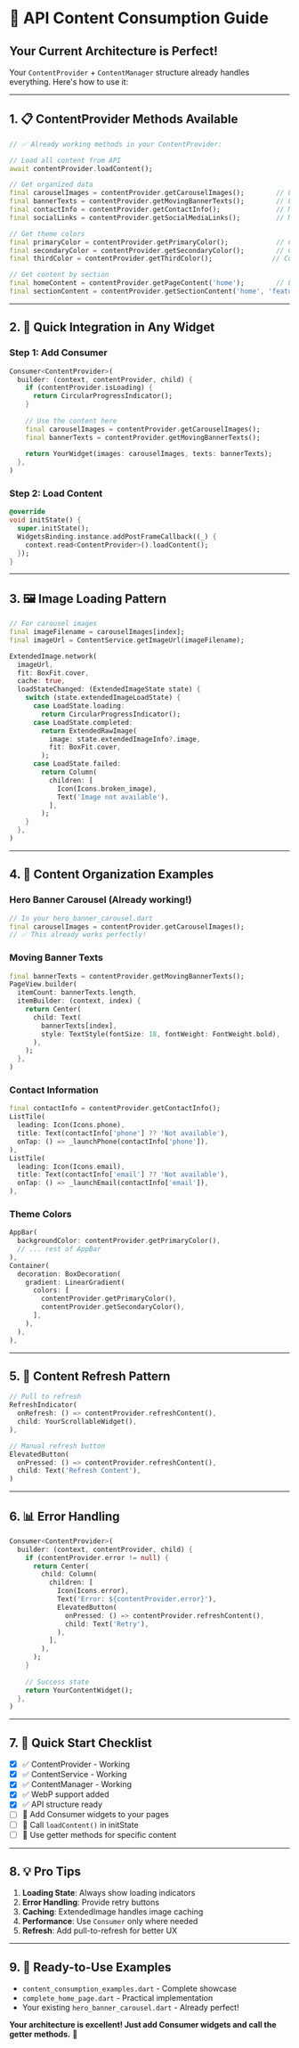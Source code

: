 # 🚀 **API Content Consumption Guide**

## **Your Current Architecture is Perfect!**

Your `ContentProvider` + `ContentManager` structure already handles everything. Here's how to use it:

---

## **1. 📋 ContentProvider Methods Available**

```dart
// ✅ Already working methods in your ContentProvider:

// Load all content from API
await contentProvider.loadContent();

// Get organized data
final carouselImages = contentProvider.getCarouselImages();        // List<String>
final bannerTexts = contentProvider.getMovingBannerTexts();        // List<String>
final contactInfo = contentProvider.getContactInfo();              // Map<String, String>
final socialLinks = contentProvider.getSocialMediaLinks();         // Map<String, String>

// Get theme colors
final primaryColor = contentProvider.getPrimaryColor();            // Color
final secondaryColor = contentProvider.getSecondaryColor();        // Color
final thirdColor = contentProvider.getThirdColor();               // Color

// Get content by section
final homeContent = contentProvider.getPageContent('home');        // List<ContentItem>
final sectionContent = contentProvider.getSectionContent('home', 'featured-products');
```

---

## **2. 🎯 Quick Integration in Any Widget**

### **Step 1: Add Consumer**
```dart
Consumer<ContentProvider>(
  builder: (context, contentProvider, child) {
    if (contentProvider.isLoading) {
      return CircularProgressIndicator();
    }
    
    // Use the content here
    final carouselImages = contentProvider.getCarouselImages();
    final bannerTexts = contentProvider.getMovingBannerTexts();
    
    return YourWidget(images: carouselImages, texts: bannerTexts);
  },
)
```

### **Step 2: Load Content** 
```dart
@override
void initState() {
  super.initState();
  WidgetsBinding.instance.addPostFrameCallback((_) {
    context.read<ContentProvider>().loadContent();
  });
}
```

---

## **3. 🖼️ Image Loading Pattern**

```dart
// For carousel images
final imageFilename = carouselImages[index];
final imageUrl = ContentService.getImageUrl(imageFilename);

ExtendedImage.network(
  imageUrl,
  fit: BoxFit.cover,
  cache: true,
  loadStateChanged: (ExtendedImageState state) {
    switch (state.extendedImageLoadState) {
      case LoadState.loading:
        return CircularProgressIndicator();
      case LoadState.completed:
        return ExtendedRawImage(
          image: state.extendedImageInfo?.image,
          fit: BoxFit.cover,
        );
      case LoadState.failed:
        return Column(
          children: [
            Icon(Icons.broken_image),
            Text('Image not available'),
          ],
        );
    }
  },
)
```

---

## **4. 📱 Content Organization Examples**

### **Hero Banner Carousel** (Already working!)
```dart
// In your hero_banner_carousel.dart
final carouselImages = contentProvider.getCarouselImages();
// ✅ This already works perfectly!
```

### **Moving Banner Texts**
```dart
final bannerTexts = contentProvider.getMovingBannerTexts();
PageView.builder(
  itemCount: bannerTexts.length,
  itemBuilder: (context, index) {
    return Center(
      child: Text(
        bannerTexts[index],
        style: TextStyle(fontSize: 18, fontWeight: FontWeight.bold),
      ),
    );
  },
)
```

### **Contact Information**
```dart
final contactInfo = contentProvider.getContactInfo();
ListTile(
  leading: Icon(Icons.phone),
  title: Text(contactInfo['phone'] ?? 'Not available'),
  onTap: () => _launchPhone(contactInfo['phone']),
),
ListTile(
  leading: Icon(Icons.email),
  title: Text(contactInfo['email'] ?? 'Not available'),
  onTap: () => _launchEmail(contactInfo['email']),
),
```

### **Theme Colors**
```dart
AppBar(
  backgroundColor: contentProvider.getPrimaryColor(),
  // ... rest of AppBar
),
Container(
  decoration: BoxDecoration(
    gradient: LinearGradient(
      colors: [
        contentProvider.getPrimaryColor(),
        contentProvider.getSecondaryColor(),
      ],
    ),
  ),
),
```

---

## **5. 🔄 Content Refresh Pattern**

```dart
// Pull to refresh
RefreshIndicator(
  onRefresh: () => contentProvider.refreshContent(),
  child: YourScrollableWidget(),
),

// Manual refresh button
ElevatedButton(
  onPressed: () => contentProvider.refreshContent(),
  child: Text('Refresh Content'),
)
```

---

## **6. 📊 Error Handling**

```dart
Consumer<ContentProvider>(
  builder: (context, contentProvider, child) {
    if (contentProvider.error != null) {
      return Center(
        child: Column(
          children: [
            Icon(Icons.error),
            Text('Error: ${contentProvider.error}'),
            ElevatedButton(
              onPressed: () => contentProvider.refreshContent(),
              child: Text('Retry'),
            ),
          ],
        ),
      );
    }
    
    // Success state
    return YourContentWidget();
  },
)
```

---

## **7. 🚀 Quick Start Checklist**

- [x] ✅ ContentProvider - Working
- [x] ✅ ContentService - Working  
- [x] ✅ ContentManager - Working
- [x] ✅ WebP support added
- [x] ✅ API structure ready
- [ ] 🔄 Add Consumer widgets to your pages
- [ ] 🔄 Call `loadContent()` in initState
- [ ] 🔄 Use getter methods for specific content

---

## **8. 💡 Pro Tips**

1. **Loading State**: Always show loading indicators
2. **Error Handling**: Provide retry buttons
3. **Caching**: ExtendedImage handles image caching
4. **Performance**: Use `Consumer` only where needed
5. **Refresh**: Add pull-to-refresh for better UX

---

## **9. 🎯 Ready-to-Use Examples**

- `content_consumption_examples.dart` - Complete showcase
- `complete_home_page.dart` - Practical implementation
- Your existing `hero_banner_carousel.dart` - Already perfect!

**Your architecture is excellent! Just add Consumer widgets and call the getter methods.** 🚀
